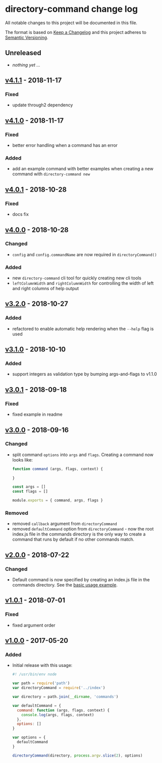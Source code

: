 # directory-command change log

All notable changes to this project will be documented in this file.

The format is based on [Keep a Changelog](http://keepachangelog.com/) and this project adheres to [Semantic Versioning](http://semver.org/).

## Unreleased
- _nothing yet ..._

## [v4.1.1] - 2018-11-17
### Fixed
- update through2 dependency

## [v4.1.0] - 2018-11-17
### Fixed
- better error handling when a command has an error

### Added
- add an example command with better examples when creating a new command with `directory-command new`

## [v4.0.1] - 2018-10-28
### Fixed
- docs fix

## [v4.0.0] - 2018-10-28

### Changed
- `config` and `config.commandName` are now required in `directoryCommand()`

### Added
- new `directory-command` cli tool for quickly creating new cli tools
- `leftColumnWidth` and `rightColumnWidth` for controlling the width of left and right columns of help output

## [v3.2.0] - 2018-10-27

### Added
- refactored to enable automatic help rendering when the `--help` flag is used

## [v3.1.0] - 2018-10-10

### Added

- support integers as validation type by bumping args-and-flags to v1.1.0

## [v3.0.1] - 2018-09-18

### Fixed
- fixed example in readme

## [v3.0.0] - 2018-09-16

### Changed
- split command `options` into `args` and `flags`. Creating a command now looks like:
  ```js
  function command (args, flags, context) {
    
  }
  
  const args = []
  const flags = []
  
  module.exports = { command, args, flags }
  ```

### Removed
- removed `callback` argument from `directoryCommand`
- removed `defaultCommand` option from `directoryCommand` - now the root index.js file in the commands directory is the only way to create a command that runs by default if no other commands match.

## [v2.0.0] - 2018-07-22

### Changed

- Default command is now specified by creating an index.js file in the commands directory. See the [basic usage example](examples/basic-usage).

## [v1.0.1] - 2018-07-01

### Fixed
- fixed argument order

## [v1.0.0] - 2017-05-20

### Added

- Initial release with this usage:
  ```js
  #! /usr/bin/env node

  var path = require('path')
  var directoryCommand = require('../index')

  var directory = path.join(__dirname, 'commands')

  var defaultCommand = {
    command: function (args, flags, context) {
      console.log(args, flags, context)
    },
    options: []
  }

  var options = {
    defaultCommand
  }

  directoryCommand(directory, process.argv.slice(2), options)
  ```

[v4.1.1]: https://github.com/sethvincent/directory-command/compare/v4.1.0...v4.1.1
[v4.1.0]: https://github.com/sethvincent/directory-command/compare/v4.0.1...v4.1.0
[v4.0.1]: https://github.com/sethvincent/directory-command/compare/v4.0.0...v4.0.1
[v4.0.0]: https://github.com/sethvincent/directory-command/compare/v3.2.0...v4.0.0
[v3.2.0]: https://github.com/sethvincent/directory-command/compare/v3.1.0...v3.2.0
[v3.1.0]: https://github.com/sethvincent/directory-command/compare/v3.0.1...v3.1.0
[v3.0.1]: https://github.com/sethvincent/directory-command/compare/v3.0.0...v3.0.1
[v3.0.0]: https://github.com/sethvincent/directory-command/compare/v2.0.0...v3.0.0
[v2.0.0]: https://github.com/sethvincent/directory-command/compare/v1.0.1...v2.0.0
[v1.0.1]: https://github.com/sethvincent/directory-command/compare/v1.0.0...v1.0.1
[v1.0.0]: https://github.com/sethvincent/directory-command/compare/v1.0.0
